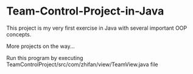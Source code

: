 # Team-Control-Project-in-Java
 This project is my very first exercise in Java with several important OOP concepts. 
 
 More projects on the way... 
 
 Run this program by executing TeamControlProject/src/com/zhifan/view/TeamView.java file
